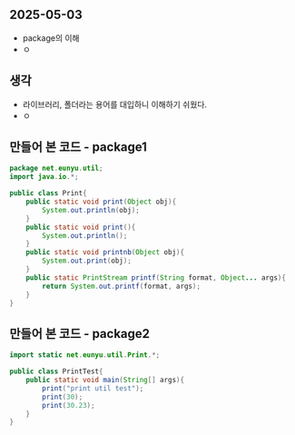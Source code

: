 ## 2025-05-03

- package의 이해
- ㅇ

## 생각

- 라이브러리, 폴더라는 용어를 대입하니 이해하기 쉬웠다.
- ㅇ

## 만들어 본 코드 - package1

```Java
package net.eunyu.util;
import java.io.*;

public class Print{
	public static void print(Object obj){
		System.out.println(obj);
	}
	public static void print(){
		System.out.println();
	}
	public static void printnb(Object obj){
		System.out.print(obj);
	}
	public static PrintStream printf(String format, Object... args){
		return System.out.printf(format, args);
	}
}
```

## 만들어 본 코드 - package2

```Java
import static net.eunyu.util.Print.*;

public class PrintTest{
	public static void main(String[] args){
		print("print util test");
		print(30);
		print(30.23);
	}
}
```
